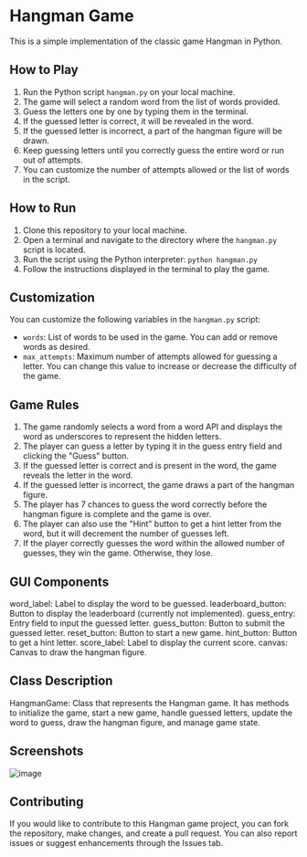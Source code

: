 # Hangman Game

This is a simple implementation of the classic game Hangman in Python.

## How to Play

1. Run the Python script `hangman.py` on your local machine.
2. The game will select a random word from the list of words provided.
3. Guess the letters one by one by typing them in the terminal.
4. If the guessed letter is correct, it will be revealed in the word.
5. If the guessed letter is incorrect, a part of the hangman figure will be drawn.
6. Keep guessing letters until you correctly guess the entire word or run out of attempts.
7. You can customize the number of attempts allowed or the list of words in the script.

## How to Run

1. Clone this repository to your local machine.
2. Open a terminal and navigate to the directory where the `hangman.py` script is located.
3. Run the script using the Python interpreter: `python hangman.py`
4. Follow the instructions displayed in the terminal to play the game.

## Customization

You can customize the following variables in the `hangman.py` script:

- `words`: List of words to be used in the game. You can add or remove words as desired.
- `max_attempts`: Maximum number of attempts allowed for guessing a letter. You can change this value to increase or decrease the difficulty of the game.

## Game Rules

1. The game randomly selects a word from a word API and displays the word as underscores to represent the hidden letters.
2. The player can guess a letter by typing it in the guess entry field and clicking the "Guess" button.
3. If the guessed letter is correct and is present in the word, the game reveals the letter in the word.
4. If the guessed letter is incorrect, the game draws a part of the hangman figure.
5. The player has 7 chances to guess the word correctly before the hangman figure is complete and the game is over.
6. The player can also use the "Hint" button to get a hint letter from the word, but it will decrement the number of guesses left.
7. If the player correctly guesses the word within the allowed number of guesses, they win the game. Otherwise, they lose.

## GUI Components

word_label: Label to display the word to be guessed.
leaderboard_button: Button to display the leaderboard (currently not implemented).
guess_entry: Entry field to input the guessed letter.
guess_button: Button to submit the guessed letter.
reset_button: Button to start a new game.
hint_button: Button to get a hint letter.
score_label: Label to display the current score.
canvas: Canvas to draw the hangman figure.

## Class Description

HangmanGame: Class that represents the Hangman game. It has methods to initialize the game, start a new game, handle guessed letters, update the word to guess, draw the hangman figure, and manage game state.

## Screenshots
![image](https://user-images.githubusercontent.com/103454208/232488192-22082f08-f364-44f1-9e27-1d92fdb78aec.png)


## Contributing
If you would like to contribute to this Hangman game project, you can fork the repository, make changes, and create a pull request. You can also report issues or suggest enhancements through the Issues tab.
